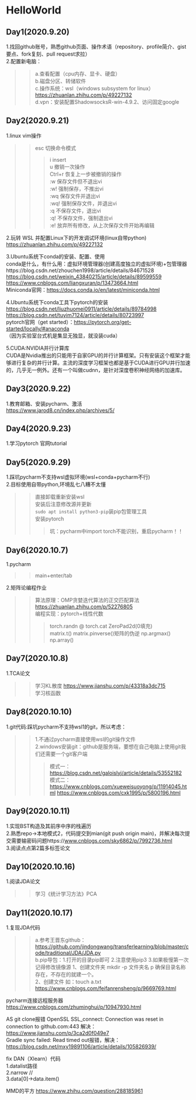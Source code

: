 # HelloWorld
## Day1(2020.9.20)
1.找回github账号，熟悉github页面、操作术语（repository、profile简介、gist要点、fork复刻、pull request求拉）<br>
2.配置新电脑：
>>a.查看配置（cpu内存、显卡、硬盘）<br>
>>b.磁盘分区、转储软件 <br>
>>c.操作系统：wsl（windows subsystem for linux） https://zhuanlan.zhihu.com/p/49227132<br> 
>>d.vpn：安装配置ShadowsocksR-win-4.9.2、访问固定google<br> 

## Day2(2020.9.21)
1.linux vim操作
>> esc 切换命令模式
>>> i  insert<br> 
>>> u  撤销一次操作<br> 
>>> Ctrl+r 恢复上一步被撤销的操作<br> 
>>>:w   保存文件但不退出vi<br> 
>>>:w!   强制保存，不推出vi<br> 
>>>:wq  保存文件并退出vi<br> 
>>>:wq! 强制保存文件，并退出vi<br> 
>>>:q  不保存文件，退出vi<br> 
>>>:q! 不保存文件，强制退出vi<br> 
>>>:e! 放弃所有修改，从上次保存文件开始再编辑<br> 

2.玩转 WSL 并配置Linux下的开发调试环境(linux自带python) https://zhuanlan.zhihu.com/p/49227132

3.Ubuntu系统下conda的安装、配置、使用<br>
conda是什么，有什么用：虚拟环境管理器(创建高度独立的虚拟环境)+包管理器https://blog.csdn.net/zhouchen1998/article/details/84671528
https://blog.csdn.net/weixin_43840215/article/details/89599559 <br>
https://www.cnblogs.com/liangxuran/p/13473664.html<br>
Miniconda官网：https://docs.conda.io/en/latest/miniconda.html <br>

4.Ubuntu系统下conda工具下pytorch的安装 <br>
https://blog.csdn.net/liuzhuomei0911/article/details/89784998 <br>
https://blog.csdn.net/tuyim7124/article/details/80723997 <br>
pytorch官网（get started）：https://pytorch.org/get-started/locally/#anaconda <br>
（因为实验室台式机是集显无独显，就没装cuda）

5.CUDA:NVIDIA并行计算库<br>
CUDA是Nvidia推出的只能用于自家GPU的并行计算框架。只有安装这个框架才能够进行复杂的并行计算。主流的深度学习框架也都是基于CUDA进行GPU并行加速的，几乎无一例外。还有一个叫做cudnn，是针对深度卷积神经网络的加速库。

## Day3(2020.9.22)
1.教育邮箱、安装pycharm、激活
https://www.jarod8.cn/index.php/archives/5/

## Day4(2020.9.23)
1.学习pytorch 官网tutorial

## Day5(2020.9.29)
1.踩坑pycharm不支持wsl虚拟环境(wsl+conda+pycharm不行)<br>
2.目标使用自带python,环境乱七八糟不太懂
>>直接卸载重新安装wsl<br>
>>安装后注意修改源并更新<br>
>>`sudo apt install python3-pip`装pip包管理工具<br>
>>安装pytorch
>>>坑：pycharm中import torch不能识别，重启pycharm！！

## Day6(2020.10.7)
1.pycharm
>>main+enter/tab  

2.矩阵论编程作业  
>>算法原理：OMP贪婪迭代算法的正交匹配算法 https://zhuanlan.zhihu.com/p/52276805  
>>编程实现：pytorch+线性代数
>>>torch.randn @  torch.cat ZeroPad2d(0填充)  
>>>matrix.t() matrix.pinverse()矩阵的伪逆
>>>np.argmax() np.array()

## Day7(2020.10.8)
1.TCA论文
>>学习KL散度 https://www.jianshu.com/p/43318a3dc715  
>>学习核函数

## Day8(2020.10.10)
1.git代码:踩坑pycharm不支持wsl1的git，所以考虑：
>>1.不通过pycharm直接使用wsl的git操作文件   
>>2.windows安装git：github是服务端，要想在自己电脑上使用git我们还需要一个git客户端  
>>>模式一：https://blog.csdn.net/galoislyj/article/details/53552182  
>>>模式二：https://www.cnblogs.com/xueweisuoyong/p/11914045.html  https://www.cnblogs.com/cxk1995/p/5800196.html

## Day9(2020.10.11)
1.实现BST构造及其前序中序的栈遍历  
2.熟悉repo->本地模式2，代码提交到mian(git push origin main)，并解决每次提交需要输密码问题https://www.cnblogs.com/sky6862/p/7992736.html    
3.阅读点点第2篇多标签论文  

## Day10(2020.10.16)
1.阅读JDA论文
>>学习《统计学习方法》PCA  

## Day11(2020.10.17)
1.复现JDA代码
>>a.参考王晋东github：https://github.com/jindongwang/transferlearning/blob/master/code/traditional/JDA/JDA.py  
>>b.pip导包：1.打开的目录pip即可 2.注意使用pip3 3.如果极慢第一次记得修改镜像源
1、创建文件夹 mkdir -p 文件夹名  p 确保目录名称存在，不存在的就建一个。   
2、创建文件  如：touch a.txt    
https://www.cnblogs.com/feifanrensheng/p/9669769.html  

pycharm连接远程服务器
https://www.cnblogs.com/zhuminghui/p/10947930.html

AS
git clone报错 OpenSSL SSL_connect: Connection was reset in connection to github.com:443  解决：https://www.jianshu.com/p/3ca2d0f049e7    
Gradle sync failed: Read timed out报错，解决：https://blog.csdn.net/mxy19891106/article/details/105826939/


fix DAN（Xlearn）代码  
1.datalist路径  
2.narrow //  
3.data[0]->data.item()  

MMD的平方 https://www.zhihu.com/question/288185961

